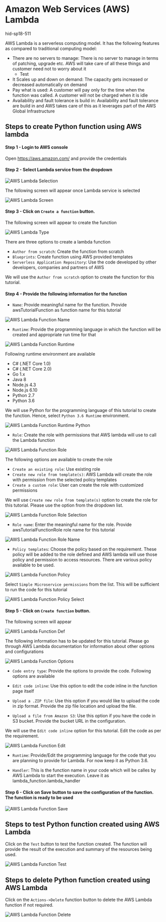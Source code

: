 # Amazon Web Services (AWS) Lambda

hid-sp18-511

AWS Lambda is a serverless computing model. It has the following features as compared to traditional computing model:

* There are no servers to manage: There is no server to manage in terms of patching, upgrade etc. 
  AWS will take care of all these things and customer need not to worry about it
  * Test
* It Scales up and down on demand: The capacity gets increased or decreased automatically on demand
* Pay what is used: A customer will pay only for the time when the function was called. 
  A customer will not be charged when it is idle
* Availability and fault tolerance is build in:  Availability and fault tolerance are build in and AWS takes care of 
  this as it leverages part of the AWS Global Infrastructure

## Steps to create Python function using AWS lambda

#### Step 1 - Login to AWS console

Open https://aws.amazon.com/ and provide the credentials

#### Step 2 - Select Lambda service from the dropdown

![AWS Lambda Selection](https://github.com/cloudmesh-community/hid-sp18-511/blob/master/tutorial/images/aws_lambda_selection.png?raw=true)

The following screen will appear once Lambda service is selected

![AWS Lambda Screen](https://github.com/cloudmesh-community/hid-sp18-511/blob/master/tutorial/images/aws_lambda_screen.png?raw=true)

#### Step 3 - Click on `Create a function` button. 

The following screen will appear to create the function 

![AWS Lambda Type](https://github.com/cloudmesh-community/hid-sp18-511/blob/master/tutorial/images/aws_lambda_type.png?raw=true)

There are three options to create a lambda function

*	`Author from scratch`: Create the function from scratch
*	`Blueprints`: Create function using AWS provided templates
*	`Serverless Application Repository`: Use the code developed by other developers, companies and partners of AWS

We will use the `Author from scratch` option to create the function for this tutorial. 

#### Step 4 - Provide the following information for the function

*	`Name`: Provide meaningful name for the function. Provide awsTutorialFunction as function name for this tutorial

![AWS Lambda Function Name](https://github.com/cloudmesh-community/hid-sp18-511/blob/master/tutorial/images/aws_lambda_function_name.png?raw=true)	

*	`Runtime`: Provide the programming language in which the function will be created and appropriate run time for that

![AWS Lambda Function Runtime](https://github.com/cloudmesh-community/hid-sp18-511/blob/master/tutorial/images/aws_lambda_function_runtime.png?raw=true)	

Following runtime environment are available

 *	C# (.NET Core 1.0)
 * 	C# (.NET Core 2.0)
 * 	Go 1.x
 * 	Java 8
 * 	Node.js 4.3 
 * 	Node.js 6.10
 * 	Python 2.7
 * 	Python 3.6

We will use Python for the programming language of this tutorial to create the function.  Hence, select `Python 3.6 Runtime` environment.

![AWS Lambda Function Runtime Python](https://github.com/cloudmesh-community/hid-sp18-511/blob/master/tutorial/images/aws_lambda_function_runtime_python.png?raw=true)	

*	`Role`: Create the role with permissions that AWS lambda will use to call the Lambda function

![AWS Lambda Function Role](https://github.com/cloudmesh-community/hid-sp18-511/blob/master/tutorial/images/aws_lambda_function_role.png?raw=true)	

The following options are available to create the role

 *	`Create an existing role`:  Use existing role
 *	`Create new role from template(s)`: AWS Lambda will create the role with permission from the selected policy templates
 *	`Create a custom role`: User can create the role with customized permissions

We will use `Create new role from template(s)` option to create the role for this tutorial. 
Please use the option from the dropdown list.

![AWS Lambda Function Role Selection](https://github.com/cloudmesh-community/hid-sp18-511/blob/master/tutorial/images/aws_lambda_function_role_select.png?raw=true)	

*	`Role name`: Enter the meaningful name for the role. Provide awsTutorialFunctionRole role name for this tutorial

![AWS Lambda Function Role Name](https://github.com/cloudmesh-community/hid-sp18-511/blob/master/tutorial/images/aws_lambda_function_role_name.png?raw=true)	

*	`Policy templates`: Choose the policy based on the requirement. These policy will be added to the role defined and AWS lambda will use those policy and permission to access resources. There are various policy available to be used.

![AWS Lambda Function Policy](https://github.com/cloudmesh-community/hid-sp18-511/blob/master/tutorial/images/aws_lambda_function_policy.png?raw=true)	

Select `Simple Microservice permissions` from the list. This will be sufficient to run the code for this tutorial

![AWS Lambda Function Policy Select](https://github.com/cloudmesh-community/hid-sp18-511/blob/master/tutorial/images/aws_lambda_function_policy_select.png?raw=true)	


#### Step 5 - Click on `Create function` button. 

The following screen will appear

![AWS Lambda Function Def](https://github.com/cloudmesh-community/hid-sp18-511/blob/master/tutorial/images/aws_lambda_function_definition.png?raw=true)	

The following information has to be updated for this tutorial. Please go through AWS Lambda documentation for information about other options and configurations

![AWS Lambda Function Options](https://github.com/cloudmesh-community/hid-sp18-511/blob/master/tutorial/images/aws_lambda_function_option.png?raw=true)	

*	`Code entry type`: Provide the options to provide the code. Following options are available 

 *	`Edit code inline`: Use this option to edit the code inline in the function page itself
 *	`Upload a .ZIP file`: Use this option if you would like to upload the code in zip format. Provide the zip file location and upload the file.
 *	`Upload a file from Amazon S3`: Use this option if you have the code in S3 bucket. Provide the bucket URL in the configuration.

We will use the `Edit code inline` option for this tutorial. Edit the code as per the requirement.

![AWS Lambda Function Edit](https://github.com/cloudmesh-community/hid-sp18-511/blob/master/tutorial/images/aws_lambda_function_edit.png?raw=true)	

*	`Runtime`: Provide/Edit the programming language for the code that you are planning to provide for Lambda. For now keep it as Python 3.6.

*	`Handler`: This is the function name in your code which will be calles by AWS Lambda to start the execution. Leave it as lambda_function.lambda_handler

#### Step 6 - Click on Save button to save the configuration of the function. The function is ready to be used

![AWS Lambda Function Save](https://github.com/cloudmesh-community/hid-sp18-511/blob/master/tutorial/images/aws_lambda_function_save.png?raw=true)	


## Steps to test Python function created using AWS Lambda

Click on the `Test` button to test the function created. The function will provide the result of the execution and summary of the resources being used.

![AWS Lambda Function Test](https://github.com/cloudmesh-community/hid-sp18-511/blob/master/tutorial/images/aws_lambda_function_test.png?raw=true)	

## Steps to delete Python function created using AWS Lambda

Click on the  `Actions->Delete` function button to delete the AWS Lambda function if not required.

![AWS Lambda Function Delete](https://github.com/cloudmesh-community/hid-sp18-511/blob/master/tutorial/images/aws_lambda_function_delete.png?raw=true)	
